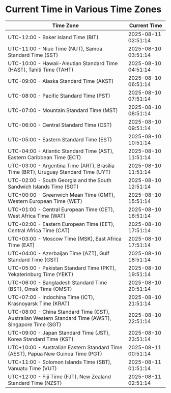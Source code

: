 # Current Time in Various Time Zones

| Time Zone | Current Time |
|-----------|--------------|
| UTC-12:00 - Baker Island Time (BIT) | 2025-08-11 02:51:14 |
| UTC-11:00 - Niue Time (NUT), Samoa Standard Time (SST) | 2025-08-10 03:51:14 |
| UTC-10:00 - Hawaii-Aleutian Standard Time (HAST), Tahiti Time (TAHT) | 2025-08-10 04:51:14 |
| UTC-09:00 - Alaska Standard Time (AKST) | 2025-08-10 06:51:14 |
| UTC-08:00 - Pacific Standard Time (PST) | 2025-08-10 07:51:14 |
| UTC-07:00 - Mountain Standard Time (MST) | 2025-08-10 08:51:14 |
| UTC-06:00 - Central Standard Time (CST) | 2025-08-10 09:51:14 |
| UTC-05:00 - Eastern Standard Time (EST) | 2025-08-10 10:51:14 |
| UTC-04:00 - Atlantic Standard Time (AST), Eastern Caribbean Time (ECT) | 2025-08-10 11:51:14 |
| UTC-03:00 - Argentina Time (ART), Brasília Time (BRT), Uruguay Standard Time (UYT) | 2025-08-10 11:51:14 |
| UTC-02:00 - South Georgia and the South Sandwich Islands Time (SGT) | 2025-08-10 12:51:14 |
| UTC±00:00 - Greenwich Mean Time (GMT), Western European Time (WET) | 2025-08-10 15:51:14 |
| UTC+01:00 - Central European Time (CET), West Africa Time (WAT) | 2025-08-10 16:51:14 |
| UTC+02:00 - Eastern European Time (EET), Central Africa Time (CAT) | 2025-08-10 17:51:14 |
| UTC+03:00 - Moscow Time (MSK), East Africa Time (EAT) | 2025-08-10 17:51:14 |
| UTC+04:00 - Azerbaijan Time (AZT), Gulf Standard Time (GST) | 2025-08-10 18:51:14 |
| UTC+05:00 - Pakistan Standard Time (PKT), Yekaterinburg Time (YEKT) | 2025-08-10 19:51:14 |
| UTC+06:00 - Bangladesh Standard Time (BST), Omsk Time (OMST) | 2025-08-10 20:51:14 |
| UTC+07:00 - Indochina Time (ICT), Krasnoyarsk Time (KRAT) | 2025-08-10 21:51:14 |
| UTC+08:00 - China Standard Time (CST), Australian Western Standard Time (AWST), Singapore Time (SGT) | 2025-08-10 22:51:14 |
| UTC+09:00 - Japan Standard Time (JST), Korea Standard Time (KST) | 2025-08-10 23:51:14 |
| UTC+10:00 - Australian Eastern Standard Time (AEST), Papua New Guinea Time (PGT) | 2025-08-11 00:51:14 |
| UTC+11:00 - Solomon Islands Time (SBT), Vanuatu Time (VUT) | 2025-08-11 01:51:14 |
| UTC+12:00 - Fiji Time (FJT), New Zealand Standard Time (NZST) | 2025-08-11 02:51:14 |
